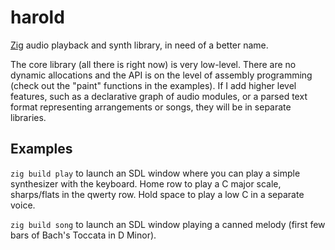 # harold
[Zig](https://ziglang.org/) audio playback and synth library, in need of a better name.

The core library (all there is right now) is very low-level. There are no dynamic allocations and the API is on the level of assembly programming (check out the "paint" functions in the examples). If I add higher level features, such as a declarative graph of audio modules, or a parsed text format representing arrangements or songs, they will be in separate libraries.

## Examples
`zig build play` to launch an SDL window where you can play a simple synthesizer with the keyboard. Home row to play a C major scale, sharps/flats in the qwerty row. Hold space to play a low C in a separate voice.

`zig build song` to launch an SDL window playing a canned melody (first few bars of Bach's Toccata in D Minor).
